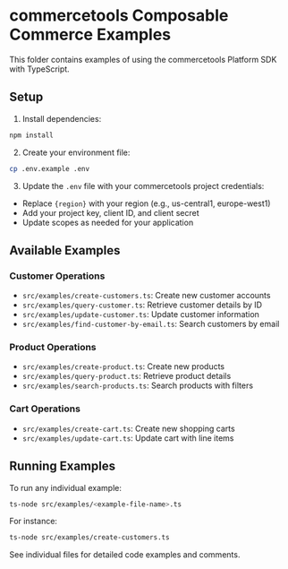 # commercetools Composable Commerce Examples

This folder contains examples of using the commercetools Platform SDK with TypeScript.

## Setup

1. Install dependencies:
```bash
npm install
```

2. Create your environment file:
```bash
cp .env.example .env
```

3. Update the `.env` file with your commercetools project credentials:
- Replace `{region}` with your region (e.g., us-central1, europe-west1)
- Add your project key, client ID, and client secret
- Update scopes as needed for your application

## Available Examples

### Customer Operations
- `src/examples/create-customers.ts`: Create new customer accounts
- `src/examples/query-customer.ts`: Retrieve customer details by ID
- `src/examples/update-customer.ts`: Update customer information
- `src/examples/find-customer-by-email.ts`: Search customers by email

### Product Operations
- `src/examples/create-product.ts`: Create new products
- `src/examples/query-product.ts`: Retrieve product details
- `src/examples/search-products.ts`: Search products with filters

### Cart Operations
- `src/examples/create-cart.ts`: Create new shopping carts
- `src/examples/update-cart.ts`: Update cart with line items

## Running Examples

To run any individual example:
```bash
ts-node src/examples/<example-file-name>.ts
```

For instance:
```bash
ts-node src/examples/create-customers.ts
```

See individual files for detailed code examples and comments.